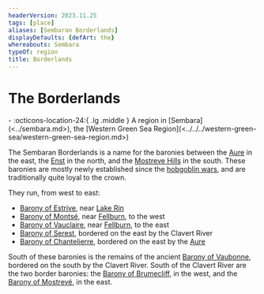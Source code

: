 ```yaml
---
headerVersion: 2023.11.25
tags: [place]
aliases: [Sembaran Borderlands]
displayDefaults: {defArt: the}
whereabouts: Sembara
typeOf: region
title: Borderlands
---
```

# The Borderlands
<div class="grid cards ext-narrow-margin ext-one-column" markdown>
-    :octicons-location-24:{ .lg .middle } A region in [Sembara](<../sembara.md>), the [Western Green Sea Region](<../../../western-green-sea/western-green-sea-region.md>)  
</div>


The Sembaran Borderlands is a name for the baronies between the [Aure](<../../rivers/wistel-enst-watershed/aure.md>) in the east, the [Enst](<../../rivers/wistel-enst-watershed/enst.md>) in the north, and the [Mostreve Hills](<../../mostreve-hills.md>) in the south. These baronies are mostly newly established since the [hobgoblin wars](<../../../../history/third-hobgoblin-war-sembara.md>), and are traditionally quite loyal to the crown. 

They run, from west to east: 
* [Barony of Estrive](<./barony-of-estrive.md>), near [Lake Rin](<../barony-of-aveil/lake-rin.md>)
* [Barony of Montsé](<./barony-of-montse.md>), near [Fellburn](<../heartlands/fellburn.md>), to the west
* [Barony of Vauclaire](<./barony-of-vauclaire.md>), near [Fellburn](<../heartlands/fellburn.md>), to the east
* [Barony of Serest](<./barony-of-serest.md>),  bordered on the east by the Clavert River
* [Barony of Chantelierre](<./barony-of-chantelierre.md>), bordered on the east by the [Aure](<../../rivers/wistel-enst-watershed/aure.md>)

South of these baronies is the remains of the ancient [Barony of Vaubonne](<./barony-of-vaubonne.md>), bordered on the south by the Clavert River.  South of the Clavert River are the two border baronies: the [Barony of Brumecliff](<./barony-of-brumecliff.md>), in the west, and the [Barony of Mostrevé](<./barony-of-mostreve.md>), in the east.